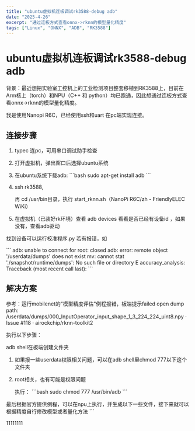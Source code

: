 ```yaml
---
title: "ubuntu虚拟机连板调试rk3588-debug adb"
date: "2025-4-26"
excerpt: "通过连板方式查看onnx->rknn的模型量化精度"
tags: ["Linux", "ONNX", "ADB", "RK3588"]
---
```


# ubuntu虚拟机连板调试rk3588-debug adb

背景：最近想把实验室工控机上的工业检测项目整套移植到RK3588上，目前在Arm核上（torch）和NPU（C++ 和 python）均已跑通，因此想通过连板方式查看onnx->rknn的模型量化精度。

我是使用Nanopi R6C，已经使用ssh和uart 在pc端实现连接。

## 连接步骤

1. typec 连pc，可用串口调试助手检查

2. 打开虚拟机，弹出窗口后选择ubuntu系统

3. 在ubuntu系统下载adb: 
   \`\`\`bash
   sudo apt-get install adb
   \`\`\`

4. ssh rk3588,

   再 cd /usr/bin目录，执行 start_rknn.sh（NanoPi R6C/zh - FriendlyELEC WiKi）

5. 在虚拟机（已装好rk环境）查看 adb devices 看看是否已经有设备id ，如果没有，查看adb驱动

找到设备可以运行校准程序.py 若有报错，如

\`\`\`
adb: unable to connect for root: closed
adb: error: remote object '/userdata/dumps' does not exist
mv: cannot stat './snapshot/runtime/dumps': No such file or directory
E accuracy_analysis: Traceback (most recent call last):
\`\`\`

## 解决方案

参考：运行mobilenet的"模型精度评估"例程报错，板端提示failed open dump path: /userdata/dumps/000_InputOperator_input_shape_1_3_224_224_uint8.npy · Issue #118 · airockchip/rknn-toolkit2

执行以下步骤：
  
adb shell在板端创建文件夹

1. 如果报一些userdata权限相关问题，可以在adb shell里chmod 777以下这个文件夹

2. root相关，也有可能是权限问题

   执行：
   \`\`\`bash
   sudo chmod 777 /usr/bin/adb 
   \`\`\`

最后根据官方提供例程，可以在npu上执行，并生成以下一些文件，接下来就可以根据精度自行修改模型或者量化方法
\`\`\`

11111111
